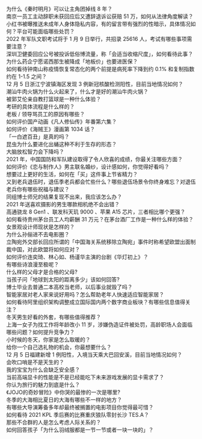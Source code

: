 为什么《秦时明月》可以让主角团掉线 8 年？  
南京一员工主动辞职未获回应后又遭辞退诉讼获赔 51 万，如何从法律角度解读？  
小红书被曝推送未成年人身体隐私内容，有的留言带有强烈的性暗示，具体情况如何？平台可能面临哪些处罚？  
2022 年军队文职考试将于 1 月 9 日举行，共招录 25616 人，考试有哪些事项需要注意？  
深圳卫健委回应公号被投诉低俗博流量，称「会适当收缩尺度」，如何看待此事？  
为什么药企宁愿诺西那生被降成「地板价」也要进医保？  
如何看待钟南山称疫情恢复常态化的两个前提是病死率下降到约 0.1% 和复制指数约在 1-1.5 之间？  
12 月 5 日浙江宁波镇海区发现 3 例新冠核酸检测阳性，目前当地情况如何？  
潮汕牛肉火锅为什么火起来了，什么才是好的潮汕牛肉火锅？  
被郭艾伦亲自教打篮球是一种什么体验？  
考研的具体流程是什么样的？  
老板 / 领导骂员工的原因有哪些？  
如何评价国产动画《凡人修仙传》年番第六集？  
如何评价《海贼王》漫画第 1034 话？  
「一白遮百丑」是真的吗？  
昆虫为什么要进化出蛹这种不利于生存的形态？  
大脑放松智力会下降吗？  
2021 年，中国国防和军队建设取得了令人欣喜的成绩，你最关注哪些方面？  
如何评价《恋与制作人》男主联名婚纱，设计感如何，你觉得好看吗？  
想要过上更好的生活，如何在「买」这件事上节省精力？  
又到老兵退伍时，退伍季老兵都会忙些什么？哪些退伍场景令你终身难忘？对退伍老兵你有哪些祝福与建议？  
同组博士师兄的结果复现不出来，我应该怎么办？  
2021 年送喜欢摄影的男生哪款相机绝不会出错？  
高通骁龙 8 Gen1 、联发科天玑 9000 、苹果 A15 芯片，三者相比哪个更强？  
如何看待贵州茅台员工人均薪酬 31 万元？在茅台酒厂工作是一种什么样的体验？  
女景观设计师现状是怎样的？  
为什么孙俪进不去电影圈？  
立陶宛外交部长回应所谓的「中国海关系统移除立陶宛」事件时称希望欧盟出面制裁中国，对此欧盟将如何应对？  
如何评价连奕琦、林心如、杨谨华主演的台剧《华灯初上》？  
有哪些诗浪漫至极呢？  
什么样的父母才是合格的父母?  
当孩子问「地球到太阳的距离多少」该如何回答?  
博士毕业去普通二本高校当老师，以后事业就毁了吗？  
智能家居对老人家来说好用吗？怎么帮助老年人快速适应智能家居？  
如何看待阿里组织架构调整成立国际国内两个数字商业板块？有哪些信息值得关注？  
冬天男生好看的外套，有哪些值得推荐？  
上海一女子为找工作将年龄改小 11 岁，涉嫌伪造证件被处罚，高龄职场人会面临哪些问题？如何提升竞争力？  
小时候的冬天，你家是怎么取暖的？  
给你一个自己选礼物的机会，你最想要什么？  
12 月 5 日福建新增 1 例阳性，入境当天乘大巴回安溪，目前当地情况如何？  
会吹口哨是不是天生的？  
我的宝宝为什么会缺乏安全感？  
当前高端显卡的性能是不是已经能吃下未来游戏发展的显卡需求了？  
你认为旅行的魅力到底是什么？  
《JOJO的奇妙冒险》中你哭的最惨的一次是哪里?  
冬季的大海相比夏日的大海有哪些不一样的地方？  
有哪些大导演筹备多年却最终被搁置的电影项目你觉得最可惜？  
如何看待 2021 KPL 季后赛的比赛重庆狼队零封长沙 TES.A？  
那些不合群的人是怎么考虑人际关系的？  
如何回答孩子「为什么羽绒服都是一节一节或者一块一块的」？  
